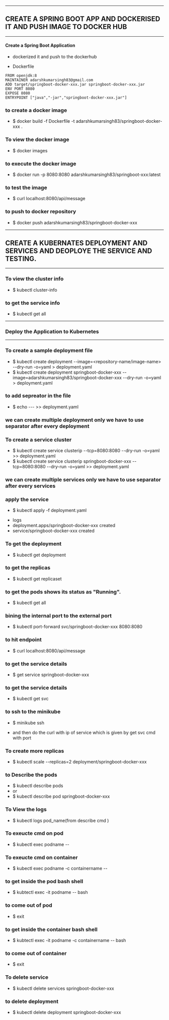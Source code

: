 ----
## CREATE A SPRING BOOT APP AND DOCKERISED IT AND PUSH IMAGE TO DOCKER HUB 
----

#### Create a Spring Boot Application 
* dockerized it and push to the dockerhub 

* Dockerfile
````
FROM openjdk:8
MAINTAINER adarshkumarsingh83@gmail.com
ADD target/springboot-docker-xxx.jar springboot-docker-xxx.jar
ENV PORT 8080
EXPOSE 8080
ENTRYPOINT ["java","-jar","springboot-docker-xxx.jar"]

````

### to create a docker image 
* $ docker build -f Dockerfile -t adarshkumarsingh83/springboot-docker-xxx .

### To view the docker image 
* $ docker images

### to execute the docker image 
* $ docker run -p 8080:8080 adarshkumarsingh83/springboot-xxx:latest

### to test the image 
* $ curl localhost:8080/api/message

### to push to docker repository 
* $ docker push adarshkumarsingh83/springboot-docker-xxx

----

## CREATE A KUBERNATES DEPLOYMENT AND SERVICES AND DEOPLOYE THE SERVICE AND TESTING.
 
----

### To view the cluster info 
* $ kubectl cluster-info

### to get the service info 
* $ kubectl get all

----
### Deploy the Application to Kubernetes
----
### To create a sample deployment file 
* $ kubectl create deployment <deployment-name> --image=<repository-name/image-name> --dry-run -o=yaml > deployment.yaml
* $ kubectl create deployment springboot-docker-xxx --image=adarshkumarsingh83/springboot-docker-xxx --dry-run -o=yaml > deployment.yaml

### to add sepreator in the file 
* $ echo --- >> deployment.yaml
### we can create multiple deployment only we have to use separator after every deployment 

### To create a service cluster
* $ kubectl create service clusterip <service-name> --tcp=8080:8080 --dry-run -o=yaml >> deployment.yaml
* $ kubectl create service clusterip springboot-docker-xxx --tcp=8080:8080 --dry-run -o=yaml >> deployment.yaml
### we can create multiple services only we have to use separator after every services 

### apply the service 
* $ kubectl apply -f deployment.yaml
- logs
- deployment.apps/springboot-docker-xxx created
- service/springboot-docker-xxx created
 
### To get the deployment  
* $ kubectl get deployment

### to get the replicas 
* $ kubectl get replicaset

### to get the pods shows its status as "Running".
* $ kubectl get all

### bining the internal port to the external port 
* $ kubectl port-forward svc/springboot-docker-xxx 8080:8080

### to hit endpoint 
* $ curl localhost:8080/api/message

### to get the service details 
* $ get service springboot-docker-xxx

### to get the service details 
* $ kubectl get svc 

### to ssh to the minikube 
* $ minikube ssh 
- and then do the curl with ip of service which is given by get svc cmd with  port 

### To create more replicas 
* $ kubectl scale --replicas=2 deployment/springboot-docker-xxx

### to Describe the pods 
* $ kubectl describe pods
* or 
* $ kubectl describe pod springboot-docker-xxx

### To View the logs 
* $ kubectl logs pod_name(from describe cmd )

### To exeucte cmd on pod 
* $ kubectl exec podname -- <cmd>

### To exeucte cmd on container 
* $ kubectl exec podname  -c containername -- <cmd>

### to get inside the pod bash shell 
* $ kubtectl exec -it podname -- bash 

### to come out of pod 
* $ exit 

### to get inside the container bash shell 
* $ kubtectl exec -it podname -c containername -- bash 

### to come out of container
* $ exit 

### To delete service 
* $ kubectl delete services springboot-docker-xxx

### to delete deployment 
* $ kubectl delete deployment springboot-docker-xxx
